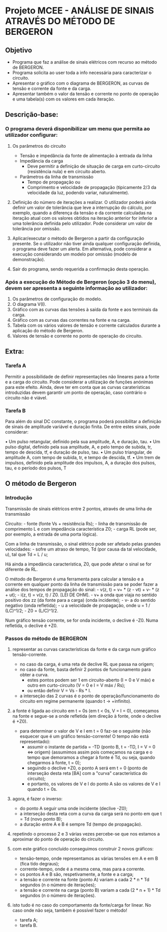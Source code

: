 # Projeto MCEE - ANÁLISE DE SINAIS ATRAVÉS DO MÉTODO DE BERGERON

## Objetivo

 - Programa que faz a análise de sinais elétricos com recurso ao método de BERGERON. 
 - Programa solicita ao user toda a info necessária para caracterizar o circuito.
 - Apresentar o gráfico com o diagrama de BERGERON, as curvas de tensão e corrente da fonte e da carga.
 - Apresentar também o valor da tensão e corrente no ponto de operação e uma tabela(s) com os valores em cada iteração.


## Descrição-base:

### O programa deverá disponibilizar um menu que permita ao utilizador configurar:
 1. Os parâmetros do circuito
    - Tensão e impedância da fonte de alimentação à entrada da linha
    - Impedância da carga
        - Deve permitir a definição de situação de carga em curto-circuito (resistência nula) e em circuito aberto.
    - Parâmetros da linha de transmissão
        - Tempo de propagação ou
        - Comprimento e velocidade de propagação (tipicamente 2/3 da velocidade da luz, podendo variar, naturalmente).

 2. Definição do número de iterações a realizar. O utilizador poderá ainda definir um valor de tolerância que leve a interrupção do cálculo, por exemplo, quando a diferença da tensão e da corrente calculadas na iteração atual com os valores obtidos na iteração anterior for inferior a uma tolerância definida pelo utilizador. Pode considerar um valor de tolerância por omissão.

 3. Aplicar/executar o método de Bergeron a partir da configuração presente. Se o utilizador não tiver ainda qualquer configuração definida, o programa deve fazer um alerta. Em alternativa, pode considerar a execução considerando um modelo por omissão (modelo de demonstração).

 4. Sair do programa, sendo requerida a confirmação desta operação.
        
    
### Após a execução do Método de Bergeron (opção 3 do menu), devem ser apresenta a seguinte informação ao utilizador:
 1. Os parâmetros de configuração do modelo.
 2. O diagrama V(I).
 3. Gráfico com as curvas das tensões à saída da fonte e aos terminais da carga.
 4. Gráfico com as curvas das correntes na fonte e na carga.
 5. Tabela com os vários valores de tensão e corrente calculados durante a aplicação do método de Bergeron.
 6. Valores de tensão e corrente no ponto de operação do circuito.


## Extra:

### Tarefa A
Permitir a possibilidade de definir representações não lineares para a fonte e a carga do circuito. Pode considerar a utilização de funções anónimas para este efeito. Ainda, deve ter em conta que as curvas caraterísticas introduzidas devem garantir um ponto de operação, caso contrário o circuito não é viável.

### Tarefa B
Para além do sinal DC constante, o programa poderá possibilitar a definição de sinais de amplitude variável e duração finita. De entre estes sinais, pode considerar:

 • Um pulso retangular, definido pela sua amplitude, A, e duração, tau.
 • Um pulso digital, definido pela sua amplitude, A, e pelo tempo de subida, tr, tempo de descida, tf, e duração de pulso, tau.
 • Um pulso triangular, de amplitude A, com tempo de subida, tr, e tempo de descida, tf.
 • Um trem de impulsos, definido pela amplitude dos impulsos, A, a duração dos pulsos, tau, e o período dos pulsos, T

## O método de Bergeron

### Introdução

Transmissão de sinais elétricos entre 2 pontos, através de uma linha de transmissão

Circuito: 
    - fonte (fonte Vs + resistência Rs);
    - linha de transmissão de comprimento L e com impedância característica Z0;
    - carga RL (pode ser, por exemplo, a entrada de uma porta lógica).

Com a linha de transmissão, o sinal elétrico pode ser afetado pelas grandes velocidades:
    - sofre um atraso de tempo, Td (por causa da tal velocidade, u), tal que Td = L / u;

Há ainda a impedância característica, Z0, que pode afetar o sinal se for diferente de RL.

O método de Bergeron é uma ferramenta para calcular a tensão e a corrente em qualquer ponto da linha de transmissão para se poder fazer a análise dos tempos de propagação do sinal:
    - v(z, t) = v+ * (z - vt) + v- * (z + ut);
    - i(z, t) = v(z, t) / Z0.   [LEI DE OHM].
    - v+ a onda que viaja no sentido positivo dos zz (da fonte para a carga) (onda incidente);
    - v- a do sentido negativo (onda refletida);
    - u a velocidade de propagação, onde u = 1 / (LC)^1/2;
    - Z0 = (L/C)^1/2.

Num gráfico tensão corrente, se for onda incidente, o declive é -Z0. Numa refletida, o declive é +Z0.

### Passos do método de BERGERON
 1. representar as curvas características da fonte e da carga num gráfico tensão-corrente.
    - no caso da carga, é uma reta de declive RL que passa na origem;
    - no caso da fonte, basta definir 2 pontos de funcionamento para obter a curva.
        - estes pontos podem ser 1 em circuito-aberto (I = 0  e V máx) e outro em curto-circuito (V = 0 e I = V máx / Rs);
        - ou então definir V = Vs - Rs * I.
    - a interseção das 2 curvas é o ponto de operação/funcionamento do circuito em regime permanente (quando t -> +infinito).
    
 2. a fonte é ligada ao circuito em t = 0s (em t < 0s, V = I = 0), começamos na fonte e segue-se a onde refletida (em direção à fonte, onde o declive é +Z0).
    - para determinar o valor de V e I em t = 0 faz-se o seguinte (não esquecer que é um gráfico tensão-corrente! O tempo não está representado):
        - assumir o instante de partida = -TD (ponto B, t = -TD, I = V = 0 <=> origem) (assumimos assim pois começamos na carga e o tempo que demoramos a chegar à fonte é Td, ou seja, quando chegarmos à fonte, t = 0);
        - seguindo o declive +Z0, o ponto A será em t = 0 (ponto de interseção desta reta [BA] com a "curva" característica do circuito);
        - e portanto, os valores de V e I do ponto A são os valores de V e I quando t = 0s.
    
 3. agora, é fazer o inverso:
    - do ponto A seguir uma onde incidente (declive -Z0);
    - a interseção desta reta com a curva da carga será no ponto em que t = Td (novo ponto B);
    - a duração entre A e B é sempre Td (tempo de propagação).
    
 4. repetindo o processo 2 e 3 várias vezes percebe-se que nos estamos a aproximar do ponto de operação do circuito.

 5. com este gráfico concluído conseguimos construir 2 novos gráficos:
    - tensão-tempo, onde representamos as várias tensões em A e em B (fica tido degraus);
    - corrente-tempo, onde é a mesma cena, mas para a corrente.
    - os pontos A e B são, respetivamente, a fonte e a carga;
    - a tensão e corrente na fonte (ponto A) variam a cada 2 * n * Td segundos (n o número de iterações);
    - a tensão e corrente na carga (ponto B) variam a cada (2 * n + 1) * Td segundos (n o número de iterações).

 6. isto tudo é no caso do comportamento da fonte/carga for linear. No caso onde não seja, também é possível fazer o método!
    - tarefa A;
    - tarefa B.